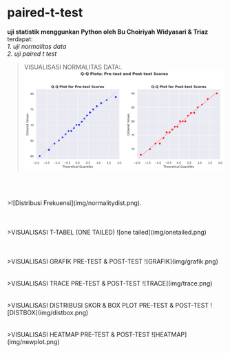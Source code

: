 # paired-t-test
**uji statistik menggunkan Python oleh Bu Choiriyah Widyasari & Triaz**
<br>
terdapat:<br>
*1. uji normalitas data* <br>
*2. uji paired t test*
<br>

>VISUALISASI NORMALITAS DATA:.
![Distribusi Frekuensi](img/qqnormality.png)
<br>
<br>
<br>
>![Distribusi Frekuensi](img/normalitydist.png).
<br>
<br>
<br>
<br>
>VISUALISASI T-TABEL (ONE TAILED)
![one tailed](img/onetailed.png)
<br>
<br>
<br>
<br>
>VISUALISASI GRAFIK PRE-TEST & POST-TEST
![GRAFIK](img/grafik.png)
<br>
<br>
<br>
>VISUALISASI TRACE PRE-TEST & POST-TEST
![TRACE](img/trace.png)
<br>
<br>
<br>
>VISUALISASI DISTRIBUSI SKOR & BOX PLOT PRE-TEST & POST-TEST
![DISTBOX](img/distbox.png)
<br>
<br>
<br>
>VISUALISASI HEATMAP PRE-TEST & POST-TEST
![HEATMAP](img/newplot.png)
